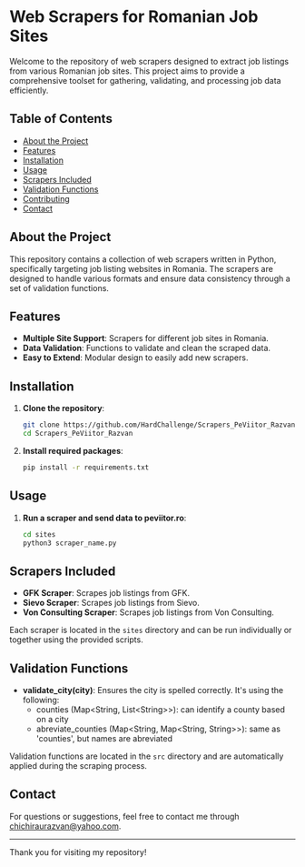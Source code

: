# Web Scrapers for Romanian Job Sites

Welcome to the repository of web scrapers designed to extract job listings from various Romanian job sites. This project aims to provide a comprehensive toolset for gathering, validating, and processing job data efficiently.

## Table of Contents

- [About the Project](#about-the-project)
- [Features](#features)
- [Installation](#installation)
- [Usage](#usage)
- [Scrapers Included](#scrapers-included)
- [Validation Functions](#validation-functions)
- [Contributing](#contributing)
- [Contact](#contact)

## About the Project

This repository contains a collection of web scrapers written in Python, specifically targeting job listing websites in Romania. The scrapers are designed to handle various formats and ensure data consistency through a set of validation functions.

## Features

- **Multiple Site Support**: Scrapers for different job sites in Romania.
- **Data Validation**: Functions to validate and clean the scraped data.
- **Easy to Extend**: Modular design to easily add new scrapers.

## Installation

1. **Clone the repository**:
    ```sh
    git clone https://github.com/HardChallenge/Scrapers_PeViitor_Razvan.git
    cd Scrapers_PeViitor_Razvan
    ```

2. **Install required packages**:
    ```sh
    pip install -r requirements.txt
    ```

## Usage

1. **Run a scraper and send data to peviitor.ro**:
     ```sh
    cd sites
    python3 scraper_name.py
    ```


## Scrapers Included

- **GFK Scraper**: Scrapes job listings from GFK.
- **Sievo Scraper**: Scrapes job listings from Sievo.
- **Von Consulting Scraper**: Scrapes job listings from Von Consulting.

Each scraper is located in the `sites` directory and can be run individually or together using the provided scripts.

## Validation Functions

- **validate_city(city)**: Ensures the city is spelled correctly. It's using the following:
     - counties (Map<String, List\<String>>): can identify a county based on a city
     - abreviate_counties (Map<String, Map\<String, String>>): same as 'counties', but names are abreviated

Validation functions are located in the `src` directory and are automatically applied during the scraping process.

## Contact

For questions or suggestions, feel free to contact me through [chichiraurazvan@yahoo.com](mailto:chichiraurazvan@yahoo.com).

---

Thank you for visiting my repository!
